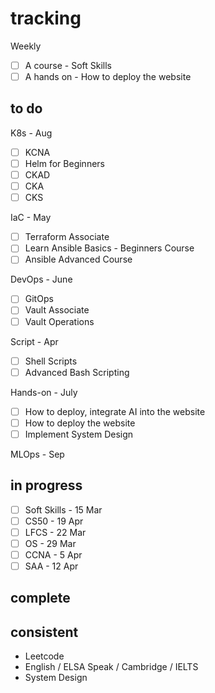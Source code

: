 # tracking

Weekly

- [ ] A course - Soft Skills
- [ ] A hands on - How to deploy the website

## to do

K8s - Aug

- [ ] KCNA
- [ ] Helm for Beginners
- [ ] CKAD
- [ ] CKA
- [ ] CKS

IaC - May

- [ ] Terraform Associate
- [ ] Learn Ansible Basics - Beginners Course
- [ ] Ansible Advanced Course

DevOps - June

- [ ] GitOps
- [ ] Vault Associate
- [ ] Vault Operations

Script - Apr

- [ ] Shell Scripts
- [ ] Advanced Bash Scripting

Hands-on - July

- [ ] How to deploy, integrate AI into the website
- [ ] How to deploy the website
- [ ] Implement System Design

MLOps - Sep

## in progress

- [ ] Soft Skills - 15 Mar
- [ ] CS50 - 19 Apr
- [ ] LFCS - 22 Mar
- [ ] OS - 29 Mar
- [ ] CCNA - 5 Apr
- [ ] SAA - 12 Apr

## complete

## consistent

- Leetcode
- English / ELSA Speak / Cambridge / IELTS
- System Design
